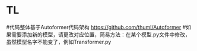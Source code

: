 # TL  
#代码整体基于Autoformer代码架构 https://github.com/thuml/Autoformer
#如果需要添加新的模型，请更改对应位置，简易方法：在某个模型.py文件中修改，虽然模型名字不能变了，例如Transformer.py
